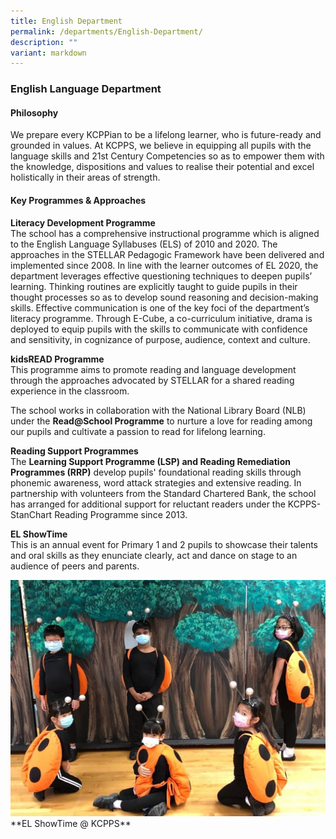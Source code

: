 ```yaml
---
title: English Department
permalink: /departments/English-Department/
description: ""
variant: markdown
---
```

### **English Language Department**

#### **Philosophy**
We prepare every KCPPian to be a lifelong learner, who is future-ready and grounded in values. At KCPPS, we believe in equipping all pupils with the language skills and 21st Century Competencies so as to empower them with the knowledge, dispositions and values to realise their potential and excel holistically in their areas of strength.

#### **Key Programmes &amp; Approaches**
**Literacy Development Programme** <br>
The school has a comprehensive instructional programme which is aligned to the English Language Syllabuses (ELS) of 2010 and 2020. The approaches in the STELLAR Pedagogic Framework have been delivered and implemented since 2008. In line with the learner outcomes of EL 2020, the department leverages effective questioning techniques to deepen pupils’ learning. Thinking routines are explicitly taught to guide pupils in their thought processes so as to develop sound reasoning and decision-making skills. Effective communication is one of the key foci of the department’s literacy programme. Through E-Cube, a co-curriculum initiative, drama is deployed to equip pupils with the skills to communicate with confidence and sensitivity, in cognizance of purpose, audience, context and culture.

**kidsREAD Programme** <br>
This programme aims to promote reading and language development through the approaches advocated by STELLAR for a shared reading experience in the classroom.

The school works in collaboration with the National Library Board (NLB) under the&nbsp;**Read@School Programme**&nbsp;to nurture a love for reading among our pupils and cultivate a passion to read for lifelong learning.

**Reading Support Programmes**<br>
The&nbsp;**Learning Support Programme (LSP) and Reading Remediation Programmes (RRP)** develop pupils' foundational reading skills through phonemic awareness, word attack strategies and extensive reading. In partnership with volunteers from the Standard Chartered Bank, the school has arranged for additional support for reluctant readers under the KCPPS-StanChart Reading Programme since 2013.

**EL ShowTime** <br>
This is an annual event for Primary 1 and 2 pupils to showcase their talents and oral skills as they enunciate clearly, act and dance on stage to an audience of peers and parents.

<img src="/images/Kidz%20Drama.jpg" style="width:%">
**EL ShowTime @ KCPPS**